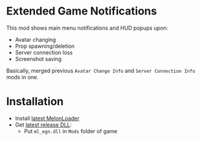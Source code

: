 # Extended Game Notifications
This mod shows main menu notifications and HUD popups upon:
* Avatar changing
* Prop spawning/deletion
* Server connection loss
* Screenshot saving

Basically, merged previous `Avatar Change Info` and `Server Connection Info` mods in one.

# Installation
* Install [latest MelonLoader](https://github.com/LavaGang/MelonLoader)
* Get [latest release DLL](../../../releases/latest):
  * Put `ml_egn.dll` in `Mods` folder of game
